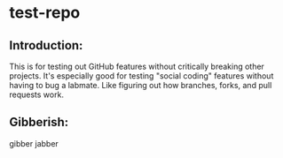 # test-repo

## Introduction:

This is for testing out GitHub features without critically breaking other projects. It's especially good for testing "social coding" features without having to bug a labmate. Like figuring out how branches, forks, and pull requests work.

## Gibberish:

gibber jabber
